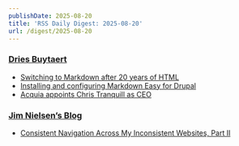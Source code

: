 ```yaml
---
publishDate: 2025-08-20
title: 'RSS Daily Digest: 2025-08-20'
url: /digest/2025-08-20
---
```


### [Dries Buytaert](https://dri.es/)

  * [Switching to Markdown after 20 years of HTML](https://dri.es/switching-to-markdown-after-20-years-of-html)
  * [Installing and configuring Markdown Easy for Drupal](https://dri.es/installing-and-configuring-markdown-easy-for-drupal)
  * [Acquia appoints Chris Tranquill as CEO](https://dri.es/acquia-appoints-chris-tranquill-as-ceo)
  
### [Jim Nielsen’s Blog](https://blog.jim-nielsen.com/)

  * [Consistent Navigation Across My Inconsistent Websites, Part II](https://blog.jim-nielsen.com/2025/consistent-nav-across-inconsistent-sites-pt-ii/)
  
